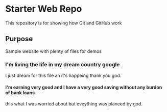 # Starter Web Repo

This repository is for showing how Git and GitHub work

## Purpose

Sample website with plenty of files for demos

### I'm living the life in my dream country google

I just dream for this file an it's happeing thank you god.

#### I'm earning very good and I have a very good saving without any burdon of bank loans

this what I was worried about but eveything was planeed by god.
